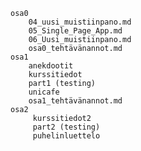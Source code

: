     osa0    
        04_uusi_muistiinpano.md
        05_Single_Page_App.md
        06_Uusi_muistiinpano.md     
        osa0_tehtävänannot.md    
    osa1    
        anekdootit
        kurssitiedot
        part1 (testing)
        unicafe
        osa1_tehtävänannot.md
    osa2
         kurssitiedot2
         part2 (testing)
         puhelinluettelo
